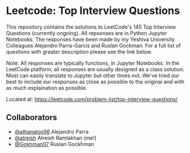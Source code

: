 # Leetcode: Top Interview Questions 

This repository contains the solutions to LeetCode's 145 Top Interview Questions (currently ongoing). All repsonses are in Python Jupyter Notebooks. The responses have been made by my Yeshiva University Colleagues Alejandro Parra-Garcis and Ruslan Gockman. For a full list of questions with greater description please see the link below.  

Note: All responses are typically functions, in Jupyter Notebooks. In the LeetCode platform, all responses are usually designed as a class solution. Most can easily translate to Jupyter but other times not. We've tried our best to include our responses as close as possible to the original and with as much explaination as possible. 

Located at: https://leetcode.com/problem-list/top-interview-questions/ 

## Collaborators

- [@athanatos96](https://github.com/athanatos96) Alejandro Parra
- [@atreish](https://github.com/atreish) Atreish Ramlakhan (me!)
- [@Gokhman07](https://github.com/Gokhman07) Ruslan Gockhman
